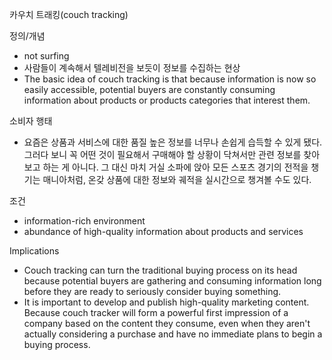 카우치 트래킹(couch tracking)

정의/개념
- not surfing
- 사람들이 계속해서 텔레비전을 보듯이 정보를 수집하는 현상
- The basic idea of couch tracking is that because information is now so easily accessible, potential buyers are constantly consuming information about products or products categories that interest them.

소비자 행태
- 요즘은 상품과 서비스에 대한 품질 높은 정보를 너무나 손쉽게 습득할 수 있게 됐다. 그러다 보니 꼭 어떤 것이 필요해서 구매해야 할 상황이 닥쳐서만 관련 정보를 찾아보고 하는 게 아니다. 그 대신 마치 거실 소파에 앉아 모든 스포츠 경기의 전적을 챙기는 매니아처럼, 온갖 상품에 대한 정보와 궤적을 실시간으로 챙겨볼 수도 있다.

조건
- information-rich environment
- abundance of high-quality information about products and services

Implications
- Couch tracking can turn the traditional buying process on its head because potential buyers are gathering and consuming information long before they are ready to seriously consider buying something.
- It is important to develop and publish high-quality marketing content. Because couch tracker will form a powerful first impression of a company based on the content they consume, even when they aren't actually considering a purchase and have no immediate plans to begin a buying process.